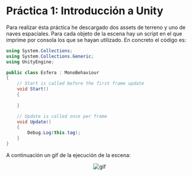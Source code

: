 # Práctica 1: Introducción a Unity

Para realizar ésta práctica he descargado dos assets de terreno y uno de naves espaciales. Para cada objeto de la escena hay un script en el que imprime por consola los que se hayan utilizado. En concreto el código es:

```cs
using System.Collections;
using System.Collections.Generic;
using UnityEngine;

public class Esfera : MonoBehaviour
{
    // Start is called before the first frame update
    void Start()
    {
        
    }

    // Update is called once per frame
    void Update()
    {
        Debug.Log(this.tag);
    }
}
```
A continuación un gif de la ejecución de la escena:
<div align="center">
<img src=./Practica1_II.gif alt= "gif">
